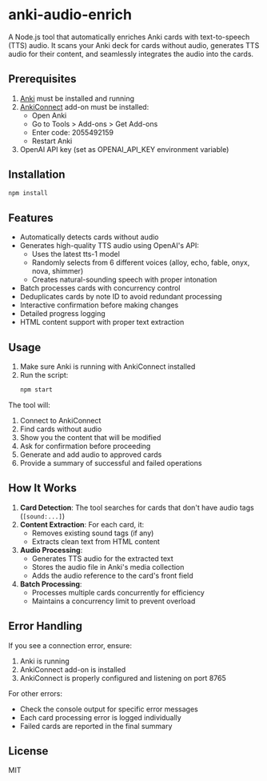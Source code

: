 # anki-audio-enrich

A Node.js tool that automatically enriches Anki cards with text-to-speech (TTS) audio. It scans your Anki deck for cards without audio, generates TTS audio for their content, and seamlessly integrates the audio into the cards.

## Prerequisites

1. [Anki](https://apps.ankiweb.net/) must be installed and running
2. [AnkiConnect](https://ankiweb.net/shared/info/2055492159) add-on must be installed:
   - Open Anki
   - Go to Tools > Add-ons > Get Add-ons
   - Enter code: 2055492159
   - Restart Anki
3. OpenAI API key (set as OPENAI_API_KEY environment variable)

## Installation

```bash
npm install
```

## Features

- Automatically detects cards without audio
- Generates high-quality TTS audio using OpenAI's API:
  - Uses the latest tts-1 model
  - Randomly selects from 6 different voices (alloy, echo, fable, onyx, nova, shimmer)
  - Creates natural-sounding speech with proper intonation
- Batch processes cards with concurrency control
- Deduplicates cards by note ID to avoid redundant processing
- Interactive confirmation before making changes
- Detailed progress logging
- HTML content support with proper text extraction

## Usage

1. Make sure Anki is running with AnkiConnect installed
2. Run the script:
   ```bash
   npm start
   ```

The tool will:
1. Connect to AnkiConnect
2. Find cards without audio
3. Show you the content that will be modified
4. Ask for confirmation before proceeding
5. Generate and add audio to approved cards
6. Provide a summary of successful and failed operations

## How It Works

1. **Card Detection**: The tool searches for cards that don't have audio tags (`[sound:...]`)
2. **Content Extraction**: For each card, it:
   - Removes existing sound tags (if any)
   - Extracts clean text from HTML content
3. **Audio Processing**: 
   - Generates TTS audio for the extracted text
   - Stores the audio file in Anki's media collection
   - Adds the audio reference to the card's front field
4. **Batch Processing**: 
   - Processes multiple cards concurrently for efficiency
   - Maintains a concurrency limit to prevent overload

## Error Handling

If you see a connection error, ensure:
1. Anki is running
2. AnkiConnect add-on is installed
3. AnkiConnect is properly configured and listening on port 8765

For other errors:
- Check the console output for specific error messages
- Each card processing error is logged individually
- Failed cards are reported in the final summary

## License

MIT
